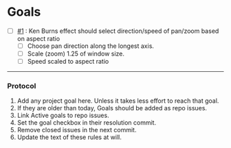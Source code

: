 # Goals
 
- [ ] [#1](https://github.com/ocodo/slideshow/issues/1) : Ken Burns effect should select direction/speed of pan/zoom based on aspect ratio
  - [ ] Choose pan direction along the longest axis. 
  - [ ] Scale (zoom) 1.25 of window size.
  - [ ] Speed scaled to aspect ratio
  
- - -

### Protocol

1. Add any project goal here. Unless it takes less effort to reach that goal.
2. If they are older than today, Goals should be added as repo issues.
3. Link Active goals to repo issues.
3. Set the goal checkbox in their resolution commit.
4. Remove closed issues in the next commit.
5. Update the text of these rules at will.
